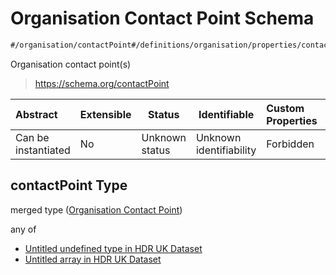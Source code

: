 # Organisation Contact Point Schema

```txt
#/organisation/contactPoint#/definitions/organisation/properties/contactPoint
```

Organisation contact point(s)


> <https://schema.org/contactPoint>
>

| Abstract            | Extensible | Status         | Identifiable            | Custom Properties | Additional Properties | Access Restrictions | Defined In                                                                                         |
| :------------------ | ---------- | -------------- | ----------------------- | :---------------- | --------------------- | ------------------- | -------------------------------------------------------------------------------------------------- |
| Can be instantiated | No         | Unknown status | Unknown identifiability | Forbidden         | Allowed               | none                | [dataset.schema.json\*](../../../schema/dataset/latest/dataset.schema.json "open original schema") |

## contactPoint Type

merged type ([Organisation Contact Point](dataset-definitions-organisation-metadata-properties-organisation-contact-point.md))

any of

-   [Untitled undefined type in HDR UK Dataset](dataset-definitions-organisation-metadata-properties-organisation-contact-point-anyof-0.md "check type definition")
-   [Untitled array in HDR UK Dataset](dataset-definitions-organisation-metadata-properties-organisation-contact-point-anyof-1.md "check type definition")
